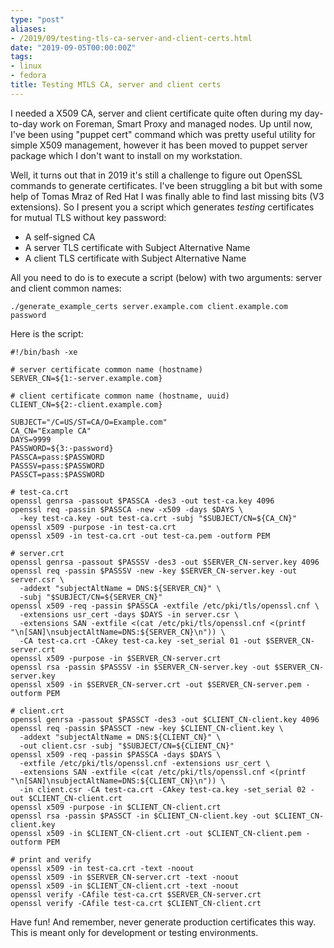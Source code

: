 ```yaml
---
type: "post"
aliases:
- /2019/09/testing-tls-ca-server-and-client-certs.html
date: "2019-09-05T00:00:00Z"
tags:
- linux
- fedora
title: Testing MTLS CA, server and client certs
---
```


I needed a X509 CA, server and client certificate quite often during my
day-to-day work on Foreman, Smart Proxy and managed nodes. Up until now, I've
been using "puppet cert" command which was pretty useful utility for simple
X509 management, however it has been moved to puppet server package which I
don't want to install on my workstation.

Well, it turns out that in 2019 it's still a challenge to figure out OpenSSL
commands to generate certificates. I've been struggling a bit but with some
help of Tomas Mraz of Red Hat I was finally able to find last missing bits (V3
extensions). So I present you a script which generates *testing* certificates
for mutual TLS without key password:

* A self-signed CA
* A server TLS certificate with Subject Alternative Name
* A client TLS certificate with Subject Alternative Name

All you need to do is to execute a script (below) with two arguments: server
and client common names:

    ./generate_example_certs server.example.com client.example.com password

Here is the script:


```
#!/bin/bash -xe

# server certificate common name (hostname)
SERVER_CN=${1:-server.example.com}

# client certificate common name (hostname, uuid)
CLIENT_CN=${2:-client.example.com}

SUBJECT="/C=US/ST=CA/O=Example.com"
CA_CN="Example CA"
DAYS=9999
PASSWORD=${3:-password}
PASSCA=pass:$PASSWORD
PASSSV=pass:$PASSWORD
PASSCT=pass:$PASSWORD

# test-ca.crt
openssl genrsa -passout $PASSCA -des3 -out test-ca.key 4096
openssl req -passin $PASSCA -new -x509 -days $DAYS \
  -key test-ca.key -out test-ca.crt -subj "$SUBJECT/CN=${CA_CN}"
openssl x509 -purpose -in test-ca.crt
openssl x509 -in test-ca.crt -out test-ca.pem -outform PEM

# server.crt
openssl genrsa -passout $PASSSV -des3 -out $SERVER_CN-server.key 4096
openssl req -passin $PASSSV -new -key $SERVER_CN-server.key -out server.csr \
  -addext "subjectAltName = DNS:${SERVER_CN}" \
  -subj "$SUBJECT/CN=${SERVER_CN}"
openssl x509 -req -passin $PASSCA -extfile /etc/pki/tls/openssl.cnf \
  -extensions usr_cert -days $DAYS -in server.csr \
  -extensions SAN -extfile <(cat /etc/pki/tls/openssl.cnf <(printf "\n[SAN]\nsubjectAltName=DNS:${SERVER_CN}\n")) \
  -CA test-ca.crt -CAkey test-ca.key -set_serial 01 -out $SERVER_CN-server.crt
openssl x509 -purpose -in $SERVER_CN-server.crt
openssl rsa -passin $PASSSV -in $SERVER_CN-server.key -out $SERVER_CN-server.key
openssl x509 -in $SERVER_CN-server.crt -out $SERVER_CN-server.pem -outform PEM

# client.crt
openssl genrsa -passout $PASSCT -des3 -out $CLIENT_CN-client.key 4096
openssl req -passin $PASSCT -new -key $CLIENT_CN-client.key \
  -addext "subjectAltName = DNS:${CLIENT_CN}" \
  -out client.csr -subj "$SUBJECT/CN=${CLIENT_CN}"
openssl x509 -req -passin $PASSCA -days $DAYS \
  -extfile /etc/pki/tls/openssl.cnf -extensions usr_cert \
  -extensions SAN -extfile <(cat /etc/pki/tls/openssl.cnf <(printf "\n[SAN]\nsubjectAltName=DNS:${CLIENT_CN}\n")) \
  -in client.csr -CA test-ca.crt -CAkey test-ca.key -set_serial 02 -out $CLIENT_CN-client.crt
openssl x509 -purpose -in $CLIENT_CN-client.crt
openssl rsa -passin $PASSCT -in $CLIENT_CN-client.key -out $CLIENT_CN-client.key
openssl x509 -in $CLIENT_CN-client.crt -out $CLIENT_CN-client.pem -outform PEM

# print and verify
openssl x509 -in test-ca.crt -text -noout
openssl x509 -in $SERVER_CN-server.crt -text -noout
openssl x509 -in $CLIENT_CN-client.crt -text -noout
openssl verify -CAfile test-ca.crt $SERVER_CN-server.crt
openssl verify -CAfile test-ca.crt $CLIENT_CN-client.crt
```

Have fun! And remember, never generate production certificates this way. This
is meant only for development or testing environments.
